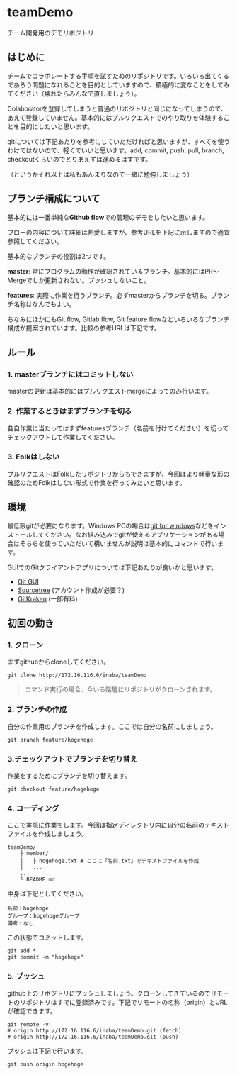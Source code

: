 # teamDemo
チーム開発用のデモリポジトリ



## はじめに

チームでコラボレートする手順を試すためのリポジトリです。いろいろ出てくるであろう問題になれることを目的としていますので、積極的に変なことをしてみてください（壊れたらみんなで直しましょう）。

Colaboratorを登録してしまうと普通のリポジトリと同じになってしまうので、あえて登録していません。基本的にはプルリクエストでのやり取りを体験することを目的にしたいと思います。

gitについては下記あたりを参考にしていただければと思いますが、すべてを使うわけではないので、軽くでいいと思います。add, commit, push, pull, branch, checkoutくらいのでとりあえずは進めるはずです。

（というかそれ以上は私もあんまりなので一緒に勉強しましょう）





##  ブランチ構成について

基本的には一番単純な**Github flow**での管理のデモをしたいと思います。

フローの内容について詳細は割愛しますが、参考URLを下記に示しますので適宜参照してください。



基本的なブランチの役割は2つです。

**master**: 常にプログラムの動作が確認されているブランチ。基本的にはPR～Mergeでしか更新されない。プッシュしないこと。

**features**: 実際に作業を行うブランチ。必ずmasterからブランチを切る。ブランチ名称はなんでもよい。



ちなみにほかにもGit flow, Gitlab flow, Git feature flowなどいろいろなブランチ構成が提案されています。比較の参考URLは下記です。



## ルール

### 1. masterブランチにはコミットしない

masterの更新は基本的にはプルリクエストmergeによってのみ行います。

### 2. 作業するときはまずブランチを切る

各自作業に当たってはまずfeaturesブランチ（名前を付けてください）を切ってチェックアウトして作業してください。

### 3. Folkはしない

プルリクエストはFolkしたリポジトリからもできますが、今回はより軽量な形の確認のためFolkはしない形式で作業を行ってみたいと思います。



## 環境

最低限gitが必要になります。Windows PCの場合は[git for windows](https://gitforwindows.org/)などをインストールしてください。なお組み込みでgitが使えるアプリケーションがある場合はそちらを使っていただいて構いませんが説明は基本的にコマンドで行います。

GUIでのGitクライアントアプリについては下記あたりが良いかと思います。

- [Git GUI](https://git-scm.com/book/ja/v2)
- [Sourcetree](https://www.atlassian.com/ja/software/sourcetree) (アカウント作成が必要？)
- [GitKraken](https://www.gitkraken.com/) (一部有料)



## 初回の動き

### 1. クローン
まずgithubからcloneしてください。

```shell
git clone http://172.16.116.6/inaba/teamDemo
```

> コマンド実行の場合、今いる階層にリポジトリがクローンされます。

### 2. ブランチの作成

自分の作業用のブランチを作成します。ここでは自分の名前にしましょう。

```shell
git branch feature/hogehoge
```



### 3.チェックアウトでブランチを切り替え

作業をするためにブランチを切り替えます。

```shell
git checkout feature/hogehoge
```



### 4. コーディング

ここで実際に作業をします。今回は指定ディレクトリ内に自分の名前のテキストファイルを作成しましょう。

```shell
teamDemo/
	├ member/
	│	├ hogehoge.txt # ここに「名前.txt」でテキストファイルを作成
	│	...
	...
	└ README.md
```



中身は下記としてください。

```shell
名前：hogehoge
グループ：hogehogeグループ
備考：なし
```

この状態でコミットします。

```shell
git add *
git commit -m "hogehoge"
```



### 5. プッシュ

github上のリポジトリにプッシュしましょう。クローンしてきているのでリモートのリポジトリはすでに登録済みです。下記でリモートの名称（origin）とURLが確認できます。

```shell
git remote -v
# origin http://172.16.116.6/inaba/teamDemo.git (fetch)
# origin http://172.16.116.6/inaba/teamDemo.git (push)
```

プッシュは下記で行います。

```shell
git push origin hogehoge
```



